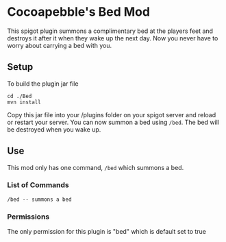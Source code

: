 # Cocoapebble's Bed Mod
This spigot plugin summons a complimentary bed at the players feet and destroys it after it when they wake up the next day. Now you never have to worry about carrying a bed with you.

## Setup
To build the plugin jar file

```
cd ./Bed
mvn install
```

Copy this jar file into your /plugins folder on your spigot server and reload or restart your server. You can now summon a bed using `/bed`. The bed will be destroyed when you wake up.

## Use
This mod only has one command, `/bed` which summons a bed.

### List of Commands

```
/bed -- summons a bed
```

### Permissions
The only permission for this plugin is "bed" which is default set to true 
